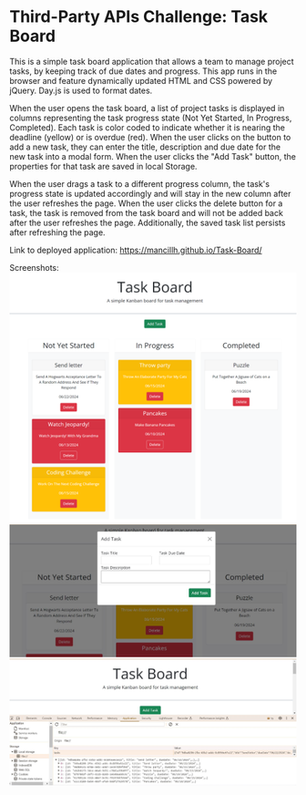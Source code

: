 # Third-Party APIs Challenge: Task Board 

This is a simple task board application that allows a team to manage project tasks, by keeping track of due dates and progress. This app runs in the browser and feature dynamically updated HTML and CSS powered by jQuery. Day.js is used to format dates.

When the user opens the task board, a list of project tasks is displayed in columns representing the task progress state (Not Yet Started, In Progress, Completed). Each task is color coded to indicate whether it is nearing the deadline (yellow) or is overdue (red). When the user clicks on the button to add a new task, they can enter the title, description and due date for the new task into a modal form. When the user clicks the "Add Task" button, the properties for that task are saved in local Storage.

When the user drags a task to a different progress column, the task's progress state is updated accordingly and will stay in the new column after the user refreshes the page. When the user clicks the delete button for a task, the task is removed from the task board and will not be added back after the user refreshes the page.
Additionally, the saved task list persists after refreshing the page.

Link to deployed application: https://mancillh.github.io/Task-Board/

Screenshots:
![Task Board Screenshot](assets/images/_C__Users_Hannah_bootcamp_Task-Board_index.html.png)
![Modal Form Screenshot](<assets/images/Task-Board modal form screenshot.JPG>)
![Local Storage Screenshot](<assets/images/Task-Board local storage screenshot.JPG>)